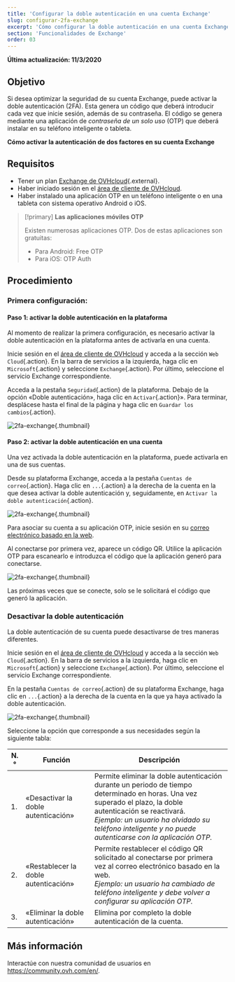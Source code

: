 ```yaml
---
title: 'Configurar la doble autenticación en una cuenta Exchange'
slug: configurar-2fa-exchange
excerpt: 'Cómo configurar la doble autenticación en una cuenta Exchange'
section: 'Funcionalidades de Exchange'
order: 03
---
```


**Última actualización: 11/3/2020**

## Objetivo

Si desea optimizar la seguridad de su cuenta Exchange, puede activar la doble autenticación (2FA). Esta genera un código que deberá introducir cada vez que inicie sesión, además de su contraseña. El código se genera mediante una aplicación de *contraseña de un solo uso* (OTP) que deberá instalar en su teléfono inteligente o tableta.

**Cómo activar la autenticación de dos factores en su cuenta Exchange**

## Requisitos

- Tener un plan [Exchange de OVHcloud](https://www.ovhcloud.com/es-es/emails/){.external}.
- Haber iniciado sesión en el [área de cliente de OVHcloud](https://www.ovh.com/auth/?action=gotomanager&from=https://www.ovh.es/&ovhSubsidiary=es).
- Haber instalado una aplicación OTP en un teléfono inteligente o en una tableta con sistema operativo Android o iOS.

> [!primary]
>**Las aplicaciones móviles OTP**
>
> Existen numerosas aplicaciones OTP. Dos de estas aplicaciones son gratuitas:
> 
> - Para Android: Free OTP
> - Para iOS: OTP Auth
> 

## Procedimiento

### Primera configuración:

#### Paso 1: activar la doble autenticación en la plataforma 

Al momento de realizar la primera configuración, es necesario activar la doble autenticación en la plataforma antes de activarla en una cuenta.

Inicie sesión en el [área de cliente de OVHcloud](https://www.ovh.com/auth/?action=gotomanager&from=https://www.ovh.es/&ovhSubsidiary=es) y acceda a la sección `Web Cloud`{.action}. En la barra de servicios a la izquierda, haga clic en `Microsoft`{.action} y seleccione `Exchange`{.action}. Por último, seleccione el servicio Exchange correspondiente.

Acceda a la pestaña `Seguridad`{.action} de la plataforma. Debajo de la opción «Doble autenticación», haga clic en `Activar`{.action}». Para terminar, desplácese hasta el final de la página y haga clic en `Guardar los cambios`{.action}.

![2fa-exchange](images/2fa-exchange.gif){.thumbnail}

#### Paso 2: activar la doble autenticación en una cuenta

Una vez activada la doble autenticación en la plataforma, puede activarla en una de sus cuentas.

Desde su plataforma Exchange, acceda a la pestaña `Cuentas de correo`{.action}. Haga clic en `...`{.action} a la derecha de la cuenta en la que desea activar la doble autenticación y, seguidamente, en `Activar la doble autenticación`{.action}.

![2fa-exchange](images/2fa-exchange-01.png){.thumbnail}

Para asociar su cuenta a su aplicación OTP, inicie sesión en su [correo electrónico basado en la web](https://www.ovh.com/fr/mail/).

Al conectarse por primera vez, aparece un código QR. Utilice la aplicación OTP para escanearlo e introduzca el código que la aplicación generó para conectarse.

![2fa-exchange](images/2fa-exchange-02.png){.thumbnail}

Las próximas veces que se conecte, solo se le solicitará el código que generó la aplicación.

### Desactivar la doble autenticación

La doble autenticación de su cuenta puede desactivarse de tres maneras diferentes.

Inicie sesión en el [área de cliente de OVHcloud](https://www.ovh.com/auth/?action=gotomanager&from=https://www.ovh.es/&ovhSubsidiary=es) y acceda a la sección `Web Cloud`{.action}. En la barra de servicios a la izquierda, haga clic en `Microsoft`{.action} y seleccione `Exchange`{.action}. Por último, seleccione el servicio Exchange correspondiente.

En la pestaña `Cuentas de correo`{.action} de su plataforma Exchange, haga clic en `...`{.action} a la derecha de la cuenta en la que ya haya activado la doble autenticación.

![2fa-exchange](images/2fa-exchange-04.png){.thumbnail}

Seleccione la opción que corresponde a sus necesidades según la siguiente tabla:

| N.°                 	| Función    | Descripción                                                                                                        	
|----------------------------------	|------------------|------------------|
| 1. | «Desactivar la doble autenticación» | Permite eliminar la doble autenticación durante un periodo de tiempo determinado en horas. Una vez superado el plazo, la doble autenticación se reactivará. <br> *Ejemplo: un usuario ha olvidado su teléfono inteligente y no puede autenticarse con la aplicación OTP.*   |
| 2. | «Restablecer la doble autenticación» | Permite restablecer el código QR solicitado al conectarse por primera vez al correo electrónico basado en la web.<br> *Ejemplo: un usuario ha cambiado de teléfono inteligente y debe volver a configurar su aplicación OTP.* |
| 3. | «Eliminar la doble autenticación» | Elimina por completo la doble autenticación de la cuenta. | 

## Más información

Interactúe con nuestra comunidad de usuarios en <https://community.ovh.com/en/>.
